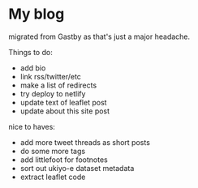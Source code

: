 # My blog

migrated from Gastby as that's just a major headache.

Things to do:

- add bio
- link rss/twitter/etc
- make a list of redirects
- try deploy to netlify
- update text of leaflet post
- update about this site post

nice to haves:

- add more tweet threads as short posts
- do some more tags
- add littlefoot for footnotes
- sort out ukiyo-e dataset metadata
- extract leaflet code